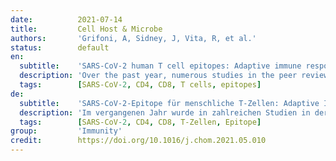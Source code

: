 ```yaml
---
date:          2021-07-14
title:         Cell Host & Microbe
authors:       'Grifoni, A, Sidney, J, Vita, R, et al.'
status:        default
en:
  subtitle:    'SARS-CoV-2 human T cell epitopes: Adaptive immune response against COVID-19'
  description: 'Over the past year, numerous studies in the peer reviewed and preprint literature have reported on the virological, epidemiological and clinical characteristics of the coronavirus, SARS-CoV-2. To date, 25 studies have investigated and identified SARS-CoV-2-derived T cell epitopes in humans. Here, we review these recent studies, how they were performed, and their findings. We review how epitopes identified throughout the SARS-CoV2 proteome reveal significant correlation between number of epitopes defined and size of the antigen provenance. We also report additional analysis of SARS-CoV-2 human CD4 and CD8 T cell epitope data compiled from these studies, identifying 1,400 different reported SARS-CoV-2 epitopes and revealing discrete immunodominant regions of the virus and epitopes that are more prevalently recognized. This remarkable breadth of epitope repertoire has implications for vaccine design, cross-reactivity, and immune escape by SARS-CoV-2 variants.'
  tags:        [SARS-CoV-2, CD4, CD8, T cells, epitopes]
de:
  subtitle:    'SARS-CoV-2-Epitope für menschliche T-Zellen: Adaptive Immunantwort gegen COVID-19'
  description: 'Im vergangenen Jahr wurde in zahlreichen Studien in der Peer-Review- und Preprint-Literatur über die virologischen, epidemiologischen und klinischen Merkmale des Coronavirus SARS-CoV-2 berichtet. Bislang wurden in 25 Studien von SARS-CoV-2 abgeleitete T-Zell-Epitope beim Menschen untersucht und identifiziert. Im Folgenden werden diese jüngsten Studien, ihre Durchführung und ihre Ergebnisse vorgestellt. Wir zeigen, dass die im gesamten SARS-CoV2-Proteom identifizierten Epitope eine signifikante Korrelation zwischen der Anzahl der definierten Epitope und der Größe der Antigenherkunft aufweisen. Darüber hinaus berichten wir über eine zusätzliche Analyse von SARS-CoV-2-Epitopdaten menschlicher CD4- und CD8-T-Zellen, die aus diesen Studien zusammengestellt wurden. Dabei wurden 1.400 verschiedene gemeldete SARS-CoV-2-Epitope identifiziert und diskrete immundominante Regionen des Virus sowie Epitope, die am häufigsten erkannt werden, aufgedeckt. Diese bemerkenswerte Breite des Epitoprepertoires hat Auswirkungen auf die Entwicklung von Impfstoffen, die Kreuzreaktivität und die Immunflucht von SARS-CoV-2-Varianten.' 
  tags:        [SARS-CoV-2, CD4, CD8, T-Zellen, Epitope]
group:         'Immunity'
credit:        https://doi.org/10.1016/j.chom.2021.05.010
---
```

